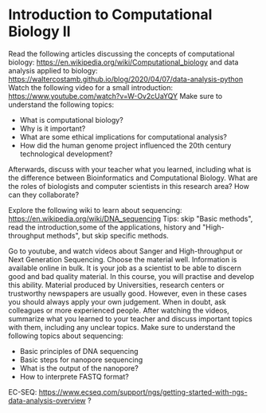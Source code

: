 # Introduction to Computational Biology II

Read the following articles discussing the concepts of computational biology: https://en.wikipedia.org/wiki/Computational_biology and data analysis applied to biology: https://waltercostamb.github.io/blog/2020/04/07/data-analysis-python Watch the following video for a small introduction: https://www.youtube.com/watch?v=W-Ov2cUaYQY Make sure to understand the following topics:

- What is computational biology?
- Why is it important?
- What are some ethical implications for computational analysis?
- How did the human genome project influenced the 20th century technological development?

Afterwards, discuss with your teacher what you learned, including what is the difference between Bioinformatics and Computational Biology. What are the roles of biologists and computer scientists in this research area? How can they collaborate? 

Explore the following wiki to learn about sequencing: https://en.wikipedia.org/wiki/DNA_sequencing Tips: skip "Basic methods", read the introduction,some of the applications,
history and "High-throughput methods", but skip specific methods.

Go to youtube, and watch videos about Sanger and High-throughput or Next Generation Sequencing. Choose the material well. Information is available online in bulk. 
It is your job as a scientist to be able to discern good and bad quality material. In this course, you will practise and develop this ability. Material produced by Universities, research centers or trustworthy newspapers are usually good. However, even in these cases you should always apply your own judgement. When in doubt, ask colleagues or more experienced people. After watching the videos, summarize what you learned to your teacher and discuss important topics with them, including any unclear topics. Make sure to understand the following topics about sequencing:

- Basic principles of DNA sequencing
- Basic steps for nanopore sequencing
- What is the output of the nanopore?
- How to interprete FASTQ format?

EC-SEQ: https://www.ecseq.com/support/ngs/getting-started-with-ngs-data-analysis-overview ?
